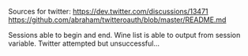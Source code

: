 Sources for twitter:
https://dev.twitter.com/discussions/13471
https://github.com/abraham/twitteroauth/blob/master/README.md

Sessions able to begin and end. Wine list is able to output from session variable.
Twitter attempted but unsuccessful...

